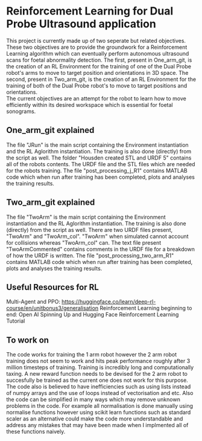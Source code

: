 # Reinforcement Learning for Dual Probe Ultrasound application 
This project is currently made up of two seperate but related objectives. 
These two objectives are to provide the groundwork for a Reinforcement Learning algorithm which can eventually perform autonomous ultrasound scans for foetal abnormality detection. 
The first, present in One_arm_git, is the creation of an RL Environment for the training of one of the Dual Probe robot's arms to move to target position and orientations in 3D space.
The second, present in Two_arm_git, is the creation of an RL Environment for the training of both of the Dual Probe robot's to move to target positions and orientations.   
The current objectives are an attempt for the robot to learn how to move efficiently within its desired workspace which is essential for foetal sonograms. 

## One_arm_git explained
The file "JRun" is the main script containing the Environment instantiation and the RL Aglorithm instantiation. The training is also done (directly) from the script as well. 
The folder "Housden created STL and URDF 5" contains all of the robots contents. The URDF file and the STL files which are needed for the robots training.
The file "post_processing_j_R1" contains MATLAB code which when run after training has been completed, plots and analyses the training results.

## Two_arm_git explained 
The file "TwoArm" is the main script containing the Environment instantiation and the RL Aglorithm instantiation. The training is also done (directly) from the script as well.
There are two URDF files present, "TwoArm" and "TwoArm_col". "TwoArm" when simulated cannot account for collisions whereas "TwoArm_col" can. 
The text file present "TwoArmCommented" contains comments in the URDF file for a breakdown of how the URDF is written.
The file "post_processing_two_arm_R1" contains MATLAB code which when run after training has been completed, plots and analyses the training results.

## Useful Resources for RL 
Multi-Agent and PPO: https://huggingface.co/learn/deep-rl-course/en/unitbonus3/generalisation
Reinforcement Learning beginning to end: Open AI Spinning Up and Hugging Face Reinforcement Learning Tutorial 

## To work on
The code works for training the 1 arm robot however the 2 arm robot training does not seem to work and hits peak performance roughly after 3 million timesteps of training. Training is incredibly long and computationally taxing. A new reward function needs to be devised for the 2 arm robot to succesfully be trained as the current one does not work for this purpose. The code also is believed to have inefficiencies such as using lists instead of numpy arrays and the use of loops instead of vectorisation and etc. Also the code can be simplified in many ways which may remove unknown problems in the code. For example all normalisation is done manually using normalise functions however using scikit learn functions such as standard scaler as an alternative could make the code more understandable and address any mistakes that may have been made when I implmented all of these functions naively.  
